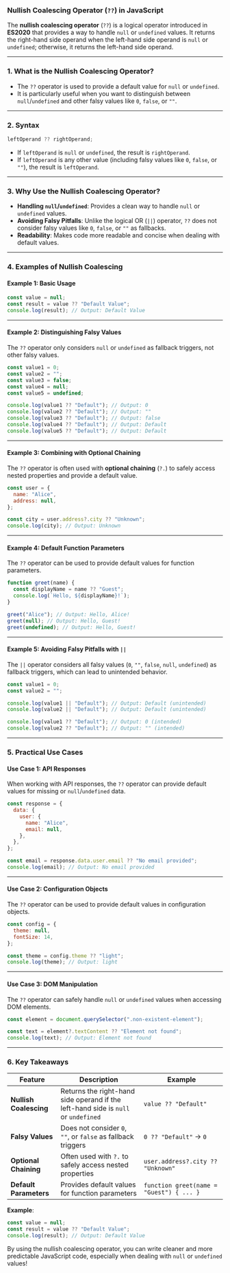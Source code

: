 ### **Nullish Coalescing Operator (`??`) in JavaScript**

The **nullish coalescing operator** (`??`) is a logical operator introduced in **ES2020** that provides a way to handle `null` or `undefined` values. It returns the right-hand side operand when the left-hand side operand is `null` or `undefined`; otherwise, it returns the left-hand side operand.

---

### **1. What is the Nullish Coalescing Operator?**

- The `??` operator is used to provide a default value for `null` or `undefined`.
- It is particularly useful when you want to distinguish between `null`/`undefined` and other falsy values like `0`, `false`, or `""`.

---

### **2. Syntax**

```javascript
leftOperand ?? rightOperand;
```

- If `leftOperand` is `null` or `undefined`, the result is `rightOperand`.
- If `leftOperand` is any other value (including falsy values like `0`, `false`, or `""`), the result is `leftOperand`.

---

### **3. Why Use the Nullish Coalescing Operator?**

- **Handling `null`/`undefined`**: Provides a clean way to handle `null` or `undefined` values.
- **Avoiding Falsy Pitfalls**: Unlike the logical OR (`||`) operator, `??` does not consider falsy values like `0`, `false`, or `""` as fallbacks.
- **Readability**: Makes code more readable and concise when dealing with default values.

---

### **4. Examples of Nullish Coalescing**

#### **Example 1: Basic Usage**

```javascript
const value = null;
const result = value ?? "Default Value";
console.log(result); // Output: Default Value
```

---

#### **Example 2: Distinguishing Falsy Values**

The `??` operator only considers `null` or `undefined` as fallback triggers, not other falsy values.

```javascript
const value1 = 0;
const value2 = "";
const value3 = false;
const value4 = null;
const value5 = undefined;

console.log(value1 ?? "Default"); // Output: 0
console.log(value2 ?? "Default"); // Output: ""
console.log(value3 ?? "Default"); // Output: false
console.log(value4 ?? "Default"); // Output: Default
console.log(value5 ?? "Default"); // Output: Default
```

---

#### **Example 3: Combining with Optional Chaining**

The `??` operator is often used with **optional chaining** (`?.`) to safely access nested properties and provide a default value.

```javascript
const user = {
  name: "Alice",
  address: null,
};

const city = user.address?.city ?? "Unknown";
console.log(city); // Output: Unknown
```

---

#### **Example 4: Default Function Parameters**

The `??` operator can be used to provide default values for function parameters.

```javascript
function greet(name) {
  const displayName = name ?? "Guest";
  console.log(`Hello, ${displayName}!`);
}

greet("Alice"); // Output: Hello, Alice!
greet(null); // Output: Hello, Guest!
greet(undefined); // Output: Hello, Guest!
```

---

#### **Example 5: Avoiding Falsy Pitfalls with `||`**

The `||` operator considers all falsy values (`0`, `""`, `false`, `null`, `undefined`) as fallback triggers, which can lead to unintended behavior.

```javascript
const value1 = 0;
const value2 = "";

console.log(value1 || "Default"); // Output: Default (unintended)
console.log(value2 || "Default"); // Output: Default (unintended)

console.log(value1 ?? "Default"); // Output: 0 (intended)
console.log(value2 ?? "Default"); // Output: "" (intended)
```

---

### **5. Practical Use Cases**

#### **Use Case 1: API Responses**

When working with API responses, the `??` operator can provide default values for missing or `null`/`undefined` data.

```javascript
const response = {
  data: {
    user: {
      name: "Alice",
      email: null,
    },
  },
};

const email = response.data.user.email ?? "No email provided";
console.log(email); // Output: No email provided
```

---

#### **Use Case 2: Configuration Objects**

The `??` operator can be used to provide default values in configuration objects.

```javascript
const config = {
  theme: null,
  fontSize: 14,
};

const theme = config.theme ?? "light";
console.log(theme); // Output: light
```

---

#### **Use Case 3: DOM Manipulation**

The `??` operator can safely handle `null` or `undefined` values when accessing DOM elements.

```javascript
const element = document.querySelector(".non-existent-element");

const text = element?.textContent ?? "Element not found";
console.log(text); // Output: Element not found
```

---

### **6. Key Takeaways**

| Feature                | Description                                                                        | Example                                  |
| ---------------------- | ---------------------------------------------------------------------------------- | ---------------------------------------- |
| **Nullish Coalescing** | Returns the right-hand side operand if the left-hand side is `null` or `undefined` | `value ?? "Default"`                     |
| **Falsy Values**       | Does not consider `0`, `""`, or `false` as fallback triggers                       | `0 ?? "Default"` → `0`                   |
| **Optional Chaining**  | Often used with `?.` to safely access nested properties                            | `user.address?.city ?? "Unknown"`        |
| **Default Parameters** | Provides default values for function parameters                                    | `function greet(name = "Guest") { ... }` |

**Example**:

```javascript
const value = null;
const result = value ?? "Default Value";
console.log(result); // Output: Default Value
```

By using the nullish coalescing operator, you can write cleaner and more predictable JavaScript code, especially when dealing with `null` or `undefined` values!
